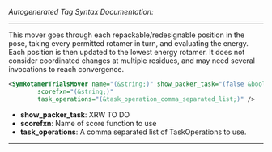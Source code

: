 <!-- THIS IS AN AUTOGENERATED FILE: Don't edit it directly, instead change the schema definition in the code itself. -->

_Autogenerated Tag Syntax Documentation:_

---
This mover goes through each repackable/redesignable position in the pose, taking every permitted rotamer in turn, and evaluating the energy. Each position is then updated to the lowest energy rotamer. It does not consider coordinated changes at multiple residues, and may need several invocations to reach convergence.

```xml
<SymRotamerTrialsMover name="(&string;)" show_packer_task="(false &bool;)"
        scorefxn="(&string;)"
        task_operations="(&task_operation_comma_separated_list;)" />
```

-   **show_packer_task**: XRW TO DO
-   **scorefxn**: Name of score function to use
-   **task_operations**: A comma separated list of TaskOperations to use.

---
